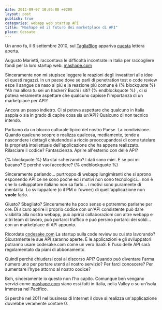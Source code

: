 ```yaml
---
date: 2011-09-07 10:05:08 +0200
layout: post
publish: true
categories: webapp web startup API
title: "Mashape ed il futuro dei marketplace di API"
place: Gessate
---
```


Un anno fa, il 6 settembre 2010, sul [TagliaBlog](http://blog.tagliaerbe.com/)
appariva [questa](http://blog.tagliaerbe.com/2010/09/startup-investitori-italia.html)
lettera aperta.

Augusto Marietti, raccontava le difficoltà incontrate in Italia per
raccogliere fondi per la loro startup web. [mashape.com](http://mashape.com)

Sinceramente non mi stupisce leggere le reazioni degli investitori alle idee
di questi ragazzi. In un paese dove se parli di penetration test o code
review esce il sangue da naso ai più e la reazione più comune è 
{% blockquote %}
  "Ah ma allora tu sei un hacker? Buchi i siti?
{% endblockquote %}
, ci si poteva veramente aspettare che qualcuno capisse l'importanza di un
marketplace per API?

Ancora un passo indietro. Ci si poteva aspettare che qualcuno in Italia
sappia o sia in grado di capire cosa sia un'API? Qualcuno di non tecnico
intendo.

Partiamo da un blocco culturale tipico del nostro Paese. La condivisione.
Quando qualcuno scopre o realizza qualcosa, mediamente, tende a nascondere i
dettagli chiudendosi a riccio preoccupandosi di come tutelare la proprietà
intellettuale dell'applicazione che ha appena realizzato. Rilasciare il
codice? Fantascienza. Aprire all'esterno con delle API? 

{% blockquote %}
Ma stai scherzando? I dati sono miei. E se poi mi bucano? E perché vuoi accedere?
{% endblockquote %}

Sinceramente parlando... purtroppo di webapp lungimiranti che si aprono
esponendo API ce ne sono poche ed i motivi non sono tecnologici... non è che
lo sviluppatore italiano non sa farlo... i motivi sono puramente di
mentalità. Lo sviluppatore (o il PM o l'owner) di quell'applicazione non **vuole**
farlo.

Giusto? Sbagliato? Sinceramente ha poco senso e potremmo parlarne per ore. Di
sicuro aprire il proprio codice con un'API consistente può dare visibilità
alla nostra webapp, può aprirci collaborazioni con altre webapp e altri team
di lavoro, può portarci traffico e può persino portarci dei soldi... con un
marketplace di API appunto.

Ricordate [codesake.com](http://codesake.com)
La startup sulla code review su cui sto lavorando? Sicuramente le sue API
saranno aperte. E le applicazioni e gli sviluppatori potranno usare
codesake.com come un vero SaaS. E l'uso delle API sarà regolamentato da piani
di abbonamento.

Quindi perché chiudersi così al discorso API? Quando può diventare l'arma
numero uno per portare utenti al nostro servizio? Per farci conoscere? Per
aumentare l'hype attorno al nostro codice?

Boh, sinceramente io questo non l'ho capito. Comunque ben vengano servizi come [mashape.com](http://www.mashape.com)
siano essi fatti in Italia, nella Valley o su un'isola immersa nel Pacifico.

Sì perché nel 2011 nel business di Internet il dove si realizza
un'applicazione dovrebbe veramente contare 0.
